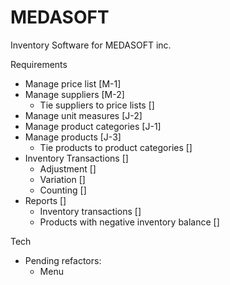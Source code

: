# MEDASOFT

Inventory Software for MEDASOFT inc.

Requirements
  - Manage price list [M-1]
  - Manage suppliers [M-2]
    - Tie suppliers to price lists []
  - Manage unit measures [J-2]
  - Manage product categories [J-1]
  - Manage products [J-3]
    - Tie products to product categories []
  - Inventory Transactions []
    - Adjustment []
    - Variation []
    - Counting []
  - Reports []
    - Inventory transactions []
    - Products with negative inventory balance []


Tech
  - Pending refactors:
    - Menu
